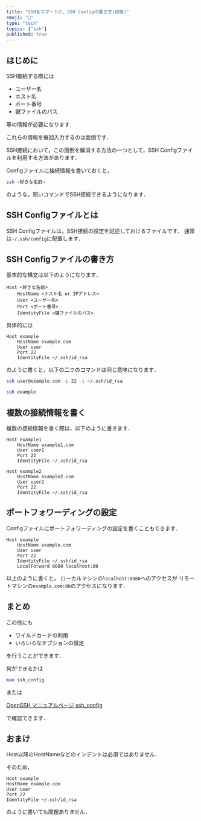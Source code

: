 ```yaml
---
title: "SSHをスマートに，SSH Configの書き方(初級)"
emoji: "🦤"
type: "tech"
topics: ["ssh"]
published: true
---
```


## はじめに

SSH接続する際には

- ユーザー名
- ホスト名
- ポート番号
- 鍵ファイルのパス

等の情報が必要になります．

これらの情報を毎回入力するのは面倒です．

SSH接続において，この面倒を解消する方法の一つとして，SSH Configファイルを利用する方法があります．

Configファイルに接続情報を書いておくと，

```sh
ssh <好きな名前>
```

のような，短いコマンドでSSH接続できるようになります．

## SSH Configファイルとは

SSH Configファイルは，SSH接続の設定を記述しておけるファイルです．
通常は`~/.ssh/config`に配置します．

## SSH Configファイルの書き方

基本的な構文は以下のようになります．

```text
Host <好きな名前>
    HostName <ホスト名 or IPアドレス>
    User <ユーザー名>
    Port <ポート番号>
    IdentityFile <鍵ファイルのパス>
```

具体的には

```text
Host example
    HostName example.com
    User user
    Port 22
    IdentityFile ~/.ssh/id_rsa
```

のように書くと，以下の二つのコマンドは同じ意味になります．

```sh
ssh user@example.com -p 22 -i ~/.ssh/id_rsa
```

```sh
ssh example
```

## 複数の接続情報を書く

複数の接続情報を書く際は，以下のように書きます．

```text
Host example1
    HostName example1.com
    User user1
    Port 22
    IdentityFile ~/.ssh/id_rsa

Host example2
    HostName example2.com
    User user2
    Port 22
    IdentityFile ~/.ssh/id_rsa
```

## ポートフォワーディングの設定

Configファイルにポートフォワーディングの設定を書くこともできます．

```text
Host example
    HostName example.com
    User user
    Port 22
    IdentityFile ~/.ssh/id_rsa
    LocalForward 8080 localhost:80
```

以上のように書くと，
ローカルマシンの`localhost:8080`へのアクセスが
リモートマシンの`example.com:80`のアクセスになります．

## まとめ

この他にも

- ワイルドカードの利用
- いろいろなオプションの設定

を行うことができます．

何ができるかは

```sh
man ssh_config
```

または

[OpenSSH マニュアルページ ssh_config](https://man.openbsd.org/ssh_config)

で確認できます．

## おまけ

Host以降のHostNameなどのインデントは必須ではありません．

そのため，

```text
Host example
HostName example.com
User user
Port 22
IdentityFile ~/.ssh/id_rsa
```

のように書いても問題ありません．
